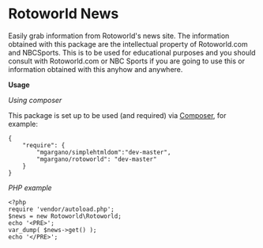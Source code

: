 Rotoworld News
===

Easily grab information from Rotoworld's news site. The information obtained with this package are the intellectual property of Rotoworld.com and NBCSports. This is to be used for educational purposes and you should consult with Rotoworld.com or NBC Sports if you are going to use this or information obtained with this anyhow and anywhere.

**Usage**

*Using composer*

This package is set up to be used (and required) via [Composer](http://getcomposer.org/), for example:

    {
        "require": {
            "mgargano/simplehtmldom":"dev-master",
            "mgargano/rotoworld": "dev-master"
        }
    }

*PHP example*

    <?php
    require 'vendor/autoload.php';
    $news = new Rotoworld\Rotoworld;
    echo '<PRE>';
    var_dump( $news->get() );
    echo '</PRE>';
